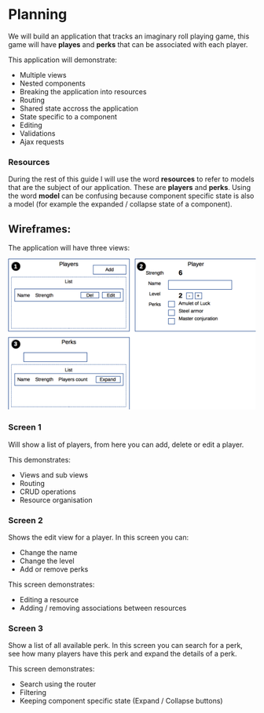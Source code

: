 # Planning

We will build an application that tracks an imaginary roll playing game, this game will have __playes__ and __perks__ that can be associated with each player. 

This application will demonstrate:

- Multiple views
- Nested components
- Breaking the application into resources
- Routing
- Shared state accross the application
- State specific to a component
- Editing
- Validations
- Ajax requests

### Resources

During the rest of this guide I will use the word __resources__ to refer to models that are the subject of our application. These are __players__ and __perks__. Using the word __model__ can be confusing because component specific state is also a model (for example the expanded / collapse state of a component).

## Wireframes:

The application will have three views:

![Plan](plan-v03.png)

### Screen 1

Will show a list of players, from here you can add, delete or edit a player.

This demonstrates:

- Views and sub views
- Routing
- CRUD operations
- Resource organisation

### Screen 2

Shows the edit view for a player. In this screen you can:

- Change the name
- Change the level
- Add or remove perks

This screen demonstrates:

- Editing a resource
- Adding / removing associations between resources

### Screen 3

Show a list of all available perk. In this screen you can search for a perk, see how many players have this perk and expand the details of a perk.

This screen demonstrates:

- Search using the router
- Filtering
- Keeping component specific state (Expand / Collapse buttons)